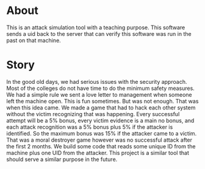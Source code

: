 # About
This is an attack simulation tool with a teaching purpose. This software sends a uid back to the server that can verify this software was run in the past on that machine. 



# Story
In the good old days, we had serious issues with the security approach. Most of the colleges do not have time to do the minimum safety measures. We had a simple rule we sent a love letter to management when someone left the machine open. This is fun sometimes. But was not enough. That was when this idea came.
We made a game that had to hack each other system without the victim recognizing that was happening. Every successful attempt will be a 5% bonus, every victim evidence is a main no bonus, and each attack recognition was a 5% bonus plus 5% if the attacker is identified. 
So the maximum bonus was 15% if the attacker came to a victim. That was a moral destroyer game however was no successful attack after the first 2 months. 
We build some code that reads some unique ID from the machine plus one UID from the attacker. This project is a similar tool that should serve a similar purpose in the future.
